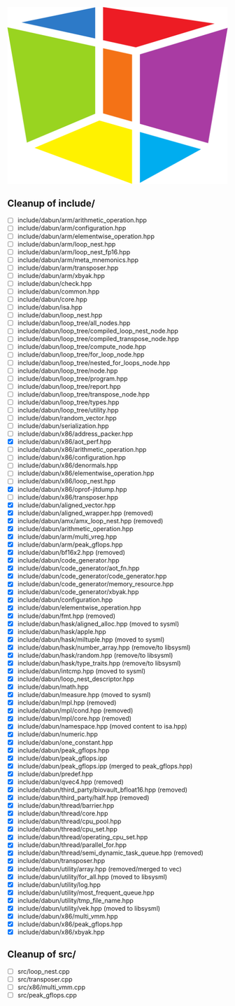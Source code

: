 ![dabun logo](/assets/logo/icononly_transparent_nobuffer.png)

## Cleanup of include/

- [ ] include/dabun/arm/arithmetic_operation.hpp
- [ ] include/dabun/arm/configuration.hpp
- [ ] include/dabun/arm/elementwise_operation.hpp
- [ ] include/dabun/arm/loop_nest.hpp
- [ ] include/dabun/arm/loop_nest_fp16.hpp
- [ ] include/dabun/arm/meta_mnemonics.hpp
- [ ] include/dabun/arm/transposer.hpp
- [ ] include/dabun/arm/xbyak.hpp
- [ ] include/dabun/check.hpp
- [ ] include/dabun/common.hpp
- [ ] include/dabun/core.hpp
- [ ] include/dabun/isa.hpp
- [ ] include/dabun/loop_nest.hpp
- [ ] include/dabun/loop_tree/all_nodes.hpp
- [ ] include/dabun/loop_tree/compiled_loop_nest_node.hpp
- [ ] include/dabun/loop_tree/compiled_transpose_node.hpp
- [ ] include/dabun/loop_tree/compute_node.hpp
- [ ] include/dabun/loop_tree/for_loop_node.hpp
- [ ] include/dabun/loop_tree/nested_for_loops_node.hpp
- [ ] include/dabun/loop_tree/node.hpp
- [ ] include/dabun/loop_tree/program.hpp
- [ ] include/dabun/loop_tree/report.hpp
- [ ] include/dabun/loop_tree/transpose_node.hpp
- [ ] include/dabun/loop_tree/types.hpp
- [ ] include/dabun/loop_tree/utility.hpp
- [ ] include/dabun/random_vector.hpp
- [ ] include/dabun/serialization.hpp
- [ ] include/dabun/x86/address_packer.hpp
- [x] include/dabun/x86/aot_perf.hpp
- [ ] include/dabun/x86/arithmetic_operation.hpp
- [ ] include/dabun/x86/configuration.hpp
- [ ] include/dabun/x86/denormals.hpp
- [ ] include/dabun/x86/elementwise_operation.hpp
- [ ] include/dabun/x86/loop_nest.hpp
- [x] include/dabun/x86/oprof-jitdump.hpp
- [ ] include/dabun/x86/transposer.hpp
- [x] include/dabun/aligned_vector.hpp
- [x] include/dabun/aligned_wrapper.hpp (removed)
- [x] include/dabun/amx/amx_loop_nest.hpp (removed)
- [x] include/dabun/arithmetic_operation.hpp
- [x] include/dabun/arm/multi_vreg.hpp
- [x] include/dabun/arm/peak_gflops.hpp
- [x] include/dabun/bf16x2.hpp (removed)
- [x] include/dabun/code_generator.hpp
- [x] include/dabun/code_generator/aot_fn.hpp
- [x] include/dabun/code_generator/code_generator.hpp
- [x] include/dabun/code_generator/memory_resource.hpp
- [x] include/dabun/code_generator/xbyak.hpp
- [x] include/dabun/configuration.hpp
- [x] include/dabun/elementwise_operation.hpp
- [x] include/dabun/fmt.hpp (removed)
- [x] include/dabun/hask/aligned_alloc.hpp (moved to sysml)
- [x] include/dabun/hask/apple.hpp
- [x] include/dabun/hask/miltuple.hpp (moved to sysml)
- [x] include/dabun/hask/number_array.hpp  (remove/to libsysml)
- [x] include/dabun/hask/random.hpp  (remove/to libsysml)
- [x] include/dabun/hask/type_traits.hpp (remove/to libsysml)
- [x] include/dabun/intcmp.hpp (moved to sysml)
- [x] include/dabun/loop_nest_descriptor.hpp
- [x] include/dabun/math.hpp
- [x] include/dabun/measure.hpp (moved to sysml)
- [x] include/dabun/mpl.hpp (removed)
- [x] include/dabun/mpl/cond.hpp (removed)
- [x] include/dabun/mpl/core.hpp (removed)
- [x] include/dabun/namespace.hpp (moved content to isa.hpp)
- [x] include/dabun/numeric.hpp
- [x] include/dabun/one_constant.hpp
- [x] include/dabun/peak_gflops.hpp
- [x] include/dabun/peak_gflops.ipp
- [x] include/dabun/peak_gflops.ipp (merged to peak_gflops.hpp)
- [x] include/dabun/predef.hpp
- [x] include/dabun/qvec4.hpp (removed)
- [x] include/dabun/third_party/biovault_bfloat16.hpp (removed)
- [x] include/dabun/third_party/half.hpp (removed)
- [x] include/dabun/thread/barrier.hpp
- [x] include/dabun/thread/core.hpp
- [x] include/dabun/thread/cpu_pool.hpp
- [x] include/dabun/thread/cpu_set.hpp
- [x] include/dabun/thread/operating_cpu_set.hpp
- [x] include/dabun/thread/parallel_for.hpp
- [x] include/dabun/thread/semi_dynamic_task_queue.hpp (removed)
- [x] include/dabun/transposer.hpp
- [x] include/dabun/utility/array.hpp (removed/merged to vec)
- [x] include/dabun/utility/for_all.hpp (moved to libsysml)
- [x] include/dabun/utility/log.hpp
- [x] include/dabun/utility/most_frequent_queue.hpp
- [x] include/dabun/utility/tmp_file_name.hpp
- [x] include/dabun/utility/vek.hpp  (moved to libsysml)
- [x] include/dabun/x86/multi_vmm.hpp
- [x] include/dabun/x86/peak_gflops.hpp
- [x] include/dabun/x86/xbyak.hpp

## Cleanup of src/

- [ ] src/loop_nest.cpp
- [ ] src/transposer.cpp
- [ ] src/x86/multi_vmm.cpp
- [ ] src/peak_gflops.cpp